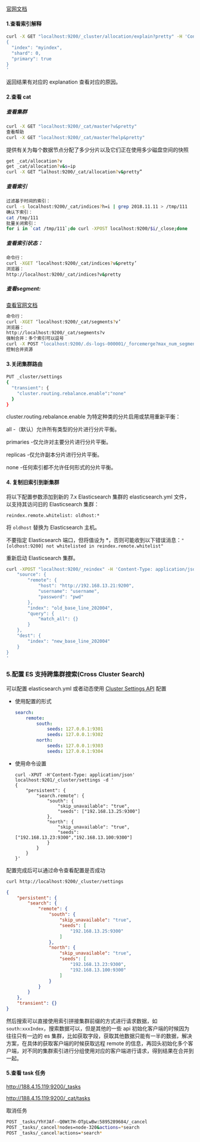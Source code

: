 [官网文档](https://www.elastic.co/guide/en/elasticsearch/reference/5.5/cluster-allocation-explain.html)

#### 1.查看索引解释

```sh
curl -X GET "localhost:9200/_cluster/allocation/explain?pretty" -H 'Content-Type: application/json' -d'
{
  "index": "myindex",
  "shard": 0,
  "primary": true
}
'

```

返回结果有对应的 explanation 查看对应的原因。

#### 2.查看 cat

##### 查看集群

```sh
curl -X GET "localhost:9200/_cat/master?v&pretty"
查看帮助
curl -X GET "localhost:9200/_cat/master?help&pretty"

```


 提供有关为每个数据节点分配了多少分片以及它们正在使用多少磁盘空间的快照

   ```sh
get _cat/allocation?v
get _cat/allocation?v&s=ip
curl -X GET “lalhost:9200/_cat/allocation?v&pretty”
   ```

#####  查看索引

```sh
过滤基于时间的索引：
curl -s localhost:9200/_cat/indices?h=i | grep 2018.11.11 > /tmp/111
确认下索引：
cat /tmp/111
批量关闭索引：
for i in `cat /tmp/111`;do curl -XPOST localhost:9200/$i/_close;done
```

##### 查看索引状态：

```sh
命令行：
curl -XGET ‘localhost:9200/_cat/indices?v&pretty’
浏览器：
http://localhost:9200/_cat/indices?v&pretty
```

##### 查看segment:

[查看官网文档](https://www.elastic.co/guide/en/elasticsearch/reference/7.9/indices-forcemerge.html)

```sh
命令行：
curl -XGET ‘localhost:9200/_cat/segments?v’
浏览器：
http://localhost:9200/_cat/segments?v
强制合并：多个索引可以逗号
curl -X POST "localhost:9200/.ds-logs-000001/_forcemerge?max_num_segments=1&pretty"
控制合并资源
```



#### 3.关闭集群路由

```sh
PUT _cluster/settings
{
  "transient": {
    "cluster.routing.rebalance.enable":"none"
  }
}
```

cluster.routing.rebalance.enable
为特定种类的分片启用或禁用重新平衡：

all -（默认）允许所有类型的分片进行分片平衡。

primaries -仅允许对主要分片进行分片平衡。

replicas -仅允许副本分片进行分片平衡。

none -任何索引都不允许任何形式的分片平衡。



#### 4. 复制旧索引到新集群

将以下配置参数添加到新的 7.x Elasticsearch 集群的 elasticsearch.yml 文件，以支持其访问旧的 Elasticsearch 集群：

```
reindex.remote.whitelist: oldhost:*
```

将 `oldhost` 替换为 Elasticsearch 主机。

不要指定 Elasticsearch 端口，但将值设为 *，否则可能收到以下错误消息：`"[oldhost:9200] not whitelisted in reindex.remote.whitelist"`

重新启动 Elasticsearch 集群。

```sh
curl -XPOST "localhost:9200/_reindex" -H 'Content-Type: application/json' -d '{
    "source": {
        "remote": {
            "host": "http://192.168.13.21:9200",
            "username": "username",
            "password": "pwd"
        },
        "index": "old_base_line_202004",
        "query": {
            "match_all": {}
        }
    },
    "dest": {
        "index": "new_base_line_202004"
    }
}
'
```



### 5.配置 ES 支持跨集群搜索(Cross Cluster Search)

可以配置 elasticsearch.yml 或者动态使用 [Cluster Settings API](https://www.elastic.co/guide/en/elasticsearch/reference/6.0/cluster-update-settings.html) 配置

- 使用配置的形式

  ```yml
  search:
      remote:
          south:
              seeds: 127.0.0.1:9301
              seeds: 127.0.0.1:9302
          north:
              seeds: 127.0.0.1:9303
              seeds: 127.0.0.1:9304
  ```

- 使用命令设置

  ```shell
  curl -XPUT -H'Content-Type: application/json' localhost:9201/_cluster/settings -d '
  {
      "persistent": {
          "search.remote": {
              "south": {
                  "skip_unavailable": "true",
                  "seeds": ["192.168.13.25:9300"]
              },
              "north": {
                  "skip_unavailable": "true",
                  "seeds": ["192.168.13.23:9300","192.168.13.100:9300"]
              }
          }
      }
  }'
  ```



配置完成后可以通过命令查看配置是否成功

```sh
curl http://localhost:9200/_cluster/settings
```

```json
{
    "persistent": {
        "search": {
            "remote": {
                "south": {
                    "skip_unavailable": "true",
                    "seeds": [
                        "192.168.13.25:9300"
                    ]
                },
                "north": {
                    "skip_unavailable": "true",
                    "seeds": [
                        "192.168.13.23:9300",
                        "192.168.13.100:9300"
                    ]
                }
            }
        }
    },
    "transient": {}
}
```

然后搜索可以直接使用索引拼接集群前缀的方式进行请求数据，如`south:xxxIndex`，搜索数据可以，但是其他的一些 api 初始化客户端的时候因为往往只有一边的 es 集群，比如获取字段，获取其他数据只能有一半的数据，解决方案，在具体的获取客户端的时候获取远程 remote 的信息，再回头初始化多个客户端，对不同的集群索引进行分组使用对应的客户端进行请求，得到结果在合并到一起。

#### 5.查看 task 任务

http://188.4.15.119:9200/_tasks

http://188.4.15.119:9200/_cat/tasks

取消任务

```sh
POST _tasks/YhYJAf--Q0Wt7H-OTpLwBw:5895289684/_cancel
POST _tasks/_cancel?nodes=node-320&actions=*search
POST _tasks/_cancel?actions=*search*
```

